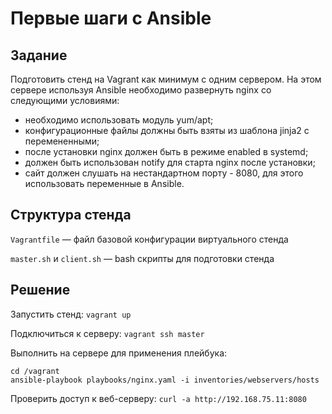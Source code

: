 # Первые шаги с Ansible

## Задание

Подготовить стенд на Vagrant как минимум с одним сервером. На этом сервере используя Ansible необходимо развернуть nginx со следующими условиями:

- необходимо использовать модуль yum/apt;
- конфигурационные файлы должны быть взяты из шаблона jinja2 с перемененными;
- после установки nginx должен быть в режиме enabled в systemd;
- должен быть использован notify для старта nginx после установки;
- сайт должен слушать на нестандартном порту - 8080, для этого использовать переменные в Ansible.

## Структура стенда

`Vagrantfile` — файл базовой конфигурации виртуального стенда

`master.sh` и `client.sh` — bash скрипты для подготовки стенда

## Решение

Запустить стенд: `vagrant up`

Подключиться к серверу: `vagrant ssh master`

Выполнить на сервере для применения плейбука:

```
cd /vagrant
ansible-playbook playbooks/nginx.yaml -i inventories/webservers/hosts
```

Проверить доступ к веб-серверу: `curl -a http://192.168.75.11:8080`
